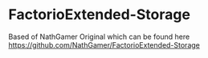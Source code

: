 # FactorioExtended-Storage
Based of NathGamer Original which can be found here https://github.com/NathGamer/FactorioExtended-Storage
